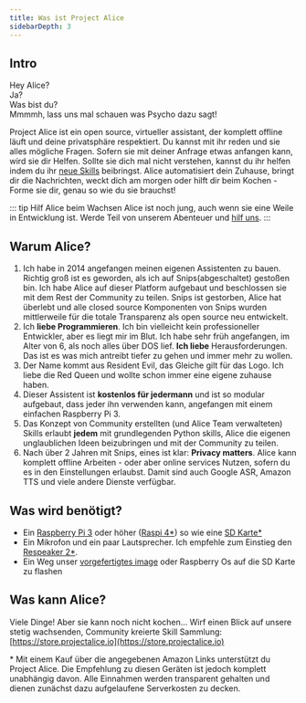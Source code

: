 ```yaml
---
title: Was ist Project Alice
sidebarDepth: 3
---
```


<link rel="stylesheet" href="/css/speechbubbles.css">

## Intro

<div class="userSpeech male">Hey Alice?</div>
<div class="aliceSpeech female">Ja?</div>
<div class="userSpeech male">Was bist du?</div>
<div class="aliceSpeech female">Mmmmh, lass uns mal schauen was Psycho dazu sagt!</div>


Project Alice ist ein open source, virtueller assistant, der komplett offline läuft und deine privatsphäre respektiert. Du kannst mit ihr reden und sie alles mögliche Fragen. Sofern sie mit deiner Anfrage etwas anfangen kann, wird sie dir Helfen. Sollte sie dich mal nicht verstehen, kannst du ihr helfen indem du ihr [neue Skills](https://store.projectalice.io) beibringst. Alice automatisiert dein Zuhause, bringt dir die Nachrichten, weckt dich am morgen oder hilft dir beim Kochen - Forme sie dir, genau so wie du sie brauchst!

::: tip Hilf Alice beim Wachsen
Alice ist noch jung, auch wenn sie eine Weile in Entwicklung ist. Werde Teil von unserem Abenteuer und [hilf uns](../contribute/contributing.md).
:::


## Warum Alice?

1. Ich habe in 2014 angefangen meinen eigenen Assistenten zu bauen. Richtig groß ist es geworden, als ich auf Snips(abgeschaltet) gestoßen bin. Ich habe Alice auf dieser Platform aufgebaut und beschlossen sie mit dem Rest der Community zu teilen. Snips ist gestorben, Alice hat überlebt und alle closed source Komponenten von Snips wurden mittlerweile für die totale Transparenz als open source neu entwickelt.
2. Ich **liebe Programmieren**. Ich bin vielleicht kein professioneller Entwickler, aber es liegt mir im Blut. Ich habe sehr früh angefangen, im Alter von 6, als noch alles über DOS lief. **Ich liebe** Herausforderungen. Das ist es was mich antreibt tiefer zu gehen und immer mehr zu wollen.
3. Der Name kommt aus Resident Evil, das Gleiche gilt für das Logo. Ich liebe die Red Queen und wollte schon immer eine eigene zuhause haben.
4. Dieser Assistent ist **kostenlos für jedermann** und ist so modular aufgebaut, dass jeder ihn verwenden kann, angefangen mit einem einfachen Raspberry Pi 3.
5. Das Konzept von Community erstellten (und Alice Team verwalteten) Skills erlaubt **jedem** mit grundlegenden Python skills, Alice die eigenen unglaublichen Ideen beizubringen und mit der Community zu teilen.
6. Nach über 2 Jahren mit Snips, eines ist klar: **Privacy matters**. Alice kann komplett offline Arbeiten - oder aber online services Nutzen, sofern du es in den Einstellungen erlaubst. Damit sind auch Google ASR, Amazon TTS und viele andere Dienste verfügbar.


 ## Was wird benötigt?
 - Ein [Raspberry Pi 3](https://amzn.to/37gKqu8) oder höher ([Raspi 4*](https://amzn.to/36OWxOG)) so wie eine [SD Karte*](https://amzn.to/2FDHk86)
 - Ein Mikrofon und ein paar Lautsprecher. Ich empfehle zum Einstieg den [Respeaker 2*](https://amzn.to/36OWxOG).
 - Ein Weg unser [vorgefertigtes image](https://docs.projectalice.io/setup/) oder Raspberry Os auf die SD Karte zu flashen
 
 
 ## Was kann Alice?
 Viele Dinge! Aber sie kann noch nicht kochen... Wirf einen Blick auf unsere stetig wachsenden, Community kreierte Skill Sammlung: [https://store.projectalice.io](https://store.projectalice.io)
 
 
<link rel="stylesheet" href="/css/disclaimer.css">
<div class="amazonDisclaimer">* Mit einem Kauf über die angegebenen Amazon Links unterstützt du Project Alice. Die Empfehlung zu diesen Geräten ist jedoch komplett unabhängig davon. Alle Einnahmen werden transparent gehalten und dienen zunächst dazu aufgelaufene Serverkosten zu decken.</div>

 
